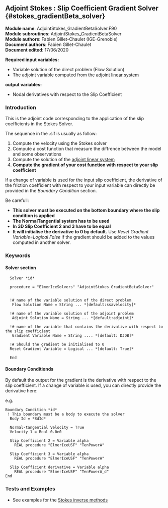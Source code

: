 ## Adjoint Stokes : Slip Coefficient Gradient Solver {#stokes_gradientBeta_solver}

**Module name**: AdjointStokes_GradientBetaSolver.F90  
**Module subroutines**: AdjointStokes_GradientBetaSolver  
**Module authors**: Fabien Gillet-Chaulet (IGE-Grenoble)    
**Document authors**: Fabien Gillet-Chaulet  
**Document edited**: 17/06/2020  

**Required input variables:**
   
 - Variable solution of the direct problem (Flow Solution)
 - The adjoint variable computed from the [adjoint linear system](#adjoint_linearsolver)

**output variables:**

 - Nodal derivatives with respect to the Slip Coefficient

### Introduction

This is the adjoint code corresponding to the application of the slip coefficients in the Stokes Solver.


The sequence in the .sif is usually as follow:

1. Compute the velocity using the Stokes solver
2. Compute a cost function that measure the diffrence between the model and some observations
3. Compute the solution of the [adjoint linear system](#adjoint_linearsolver)
4. **Compute the gradient of your cost function with respect to your slip coefficient**


If a change of variable is used for the input slip coefficient, the derivative of
the friction coefficient with respect to your input variable can directly be provided
in the *Boundary Condition* section. 

Be carefull:  
  - **This solver must be executed on the bottom boundary where the slip condition is applied**   
  - **The NormalTangential system has to be used**  
  - **In 3D Slip Coefficient 2 and 3 have to be equal**  
  - **It will initialise the derivative to 0 by default.** Use *Reset Gradient Variable=Logical False* if the gradient should be added to the values computed in another solver.   

### Keywords

#### Solver section

```
  Solver *id*
   
  procedure = "ElmerIceSolvers" "AdjointStokes_GradientBetaSolver"


  !# name of the variable solution of the direct problem 
   Flow Solution Name = String ... *[default:ssavelocity]*

  !# name of the variable solution of the adjoint problem 
   Adjoint Solution Name = String ... *[default:adjoint]*

  !# name of the variable that contains the derivative with respect to the slip coefficient
   Gradient Variable Name = String .... *[default: DJDB]*

  !# Should the gradient be initialised to 0
  Reset Gradient Variable = Logical ... *[default: True]*

  End

```
#### Boundary Conditionds

By default the output for the gradient is the derivative with respect to the slip coefficient.
If a change of variable is used, you can directly provide the derivative here:

e.g.
```
Boundary Condition *id*
 ! This boundary must be a body to execute the solver
  Body Id = *BdId*

  Normal-tangential Velocity = True
  Velocity 1 = Real 0.0e0

  Slip Coefficient 2 = Variable alpha
    REAL procedure "ElmerIceUSF" "TenPowerA"

  Slip Coefficient 3 = Variable alpha
    REAL procedure "ElmerIceUSF" "TenPowerA"

  Slip Coefficient derivative = Variable alpha
    REAL procedure "ElmerIceUSF" "TenPowerA_d"
End

```

### Tests and Examples

- See examples for the [Stokes inverse methods](../../examples/Inverse_Methods)
